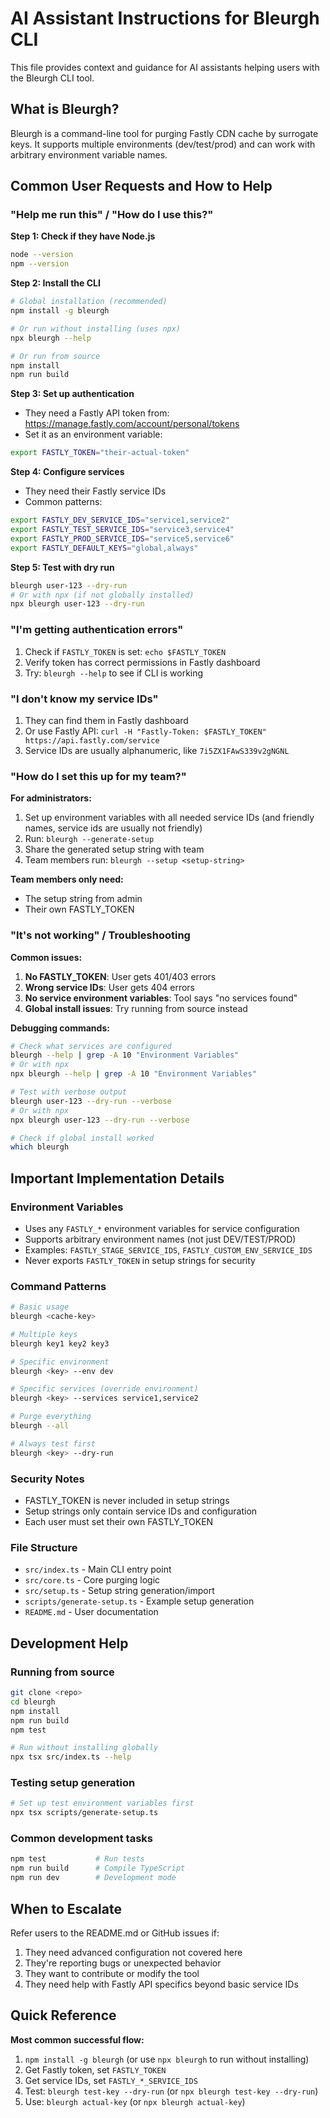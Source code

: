 # AI Assistant Instructions for Bleurgh CLI

This file provides context and guidance for AI assistants helping users with the Bleurgh CLI tool.

## What is Bleurgh?

Bleurgh is a command-line tool for purging Fastly CDN cache by surrogate keys. It supports multiple environments (dev/test/prod) and can work with arbitrary environment variable names.

## Common User Requests and How to Help

### "Help me run this" / "How do I use this?"

**Step 1: Check if they have Node.js**
```bash
node --version
npm --version
```

**Step 2: Install the CLI**
```bash
# Global installation (recommended)
npm install -g bleurgh

# Or run without installing (uses npx)
npx bleurgh --help

# Or run from source
npm install
npm run build
```

**Step 3: Set up authentication**
- They need a Fastly API token from: https://manage.fastly.com/account/personal/tokens
- Set it as an environment variable:
```bash
export FASTLY_TOKEN="their-actual-token"
```

**Step 4: Configure services**
- They need their Fastly service IDs
- Common patterns:
```bash
export FASTLY_DEV_SERVICE_IDS="service1,service2"
export FASTLY_TEST_SERVICE_IDS="service3,service4"
export FASTLY_PROD_SERVICE_IDS="service5,service6"
export FASTLY_DEFAULT_KEYS="global,always"
```

**Step 5: Test with dry run**
```bash
bleurgh user-123 --dry-run
# Or with npx (if not globally installed)
npx bleurgh user-123 --dry-run
```

### "I'm getting authentication errors"

1. Check if `FASTLY_TOKEN` is set: `echo $FASTLY_TOKEN`
2. Verify token has correct permissions in Fastly dashboard
3. Try: `bleurgh --help` to see if CLI is working

### "I don't know my service IDs"

1. They can find them in Fastly dashboard
2. Or use Fastly API: `curl -H "Fastly-Token: $FASTLY_TOKEN" https://api.fastly.com/service`
3. Service IDs are usually alphanumeric, like `7i5ZX1FAwS339v2gNGNL`

### "How do I set this up for my team?"

**For administrators:**
1. Set up environment variables with all needed service IDs (and friendly names, service ids are usually not friendly)
2. Run: `bleurgh --generate-setup`
3. Share the generated setup string with team
4. Team members run: `bleurgh --setup <setup-string>`

**Team members only need:**
- The setup string from admin
- Their own FASTLY_TOKEN

### "It's not working" / Troubleshooting

**Common issues:**
1. **No FASTLY_TOKEN**: User gets 401/403 errors
2. **Wrong service IDs**: User gets 404 errors  
3. **No service environment variables**: Tool says "no services found"
4. **Global install issues**: Try running from source instead

**Debugging commands:**
```bash
# Check what services are configured
bleurgh --help | grep -A 10 "Environment Variables"
# Or with npx
npx bleurgh --help | grep -A 10 "Environment Variables"

# Test with verbose output
bleurgh user-123 --dry-run --verbose
# Or with npx
npx bleurgh user-123 --dry-run --verbose

# Check if global install worked
which bleurgh
```

## Important Implementation Details

### Environment Variables
- Uses any `FASTLY_*` environment variables for service configuration
- Supports arbitrary environment names (not just DEV/TEST/PROD)
- Examples: `FASTLY_STAGE_SERVICE_IDS`, `FASTLY_CUSTOM_ENV_SERVICE_IDS`
- Never exports `FASTLY_TOKEN` in setup strings for security

### Command Patterns
```bash
# Basic usage
bleurgh <cache-key>

# Multiple keys
bleurgh key1 key2 key3

# Specific environment
bleurgh <key> --env dev

# Specific services (override environment)
bleurgh <key> --services service1,service2

# Purge everything
bleurgh --all

# Always test first
bleurgh <key> --dry-run
```

### Security Notes
- FASTLY_TOKEN is never included in setup strings
- Setup strings only contain service IDs and configuration
- Each user must set their own FASTLY_TOKEN

### File Structure
- `src/index.ts` - Main CLI entry point
- `src/core.ts` - Core purging logic
- `src/setup.ts` - Setup string generation/import
- `scripts/generate-setup.ts` - Example setup generation
- `README.md` - User documentation

## Development Help

### Running from source
```bash
git clone <repo>
cd bleurgh
npm install
npm run build
npm test

# Run without installing globally
npx tsx src/index.ts --help
```

### Testing setup generation
```bash
# Set up test environment variables first
npx tsx scripts/generate-setup.ts
```

### Common development tasks
```bash
npm test           # Run tests
npm run build      # Compile TypeScript
npm run dev        # Development mode
```

## When to Escalate

Refer users to the README.md or GitHub issues if:
1. They need advanced configuration not covered here
2. They're reporting bugs or unexpected behavior
3. They want to contribute or modify the tool
4. They need help with Fastly API specifics beyond basic service IDs

## Quick Reference

**Most common successful flow:**
1. `npm install -g bleurgh` (or use `npx bleurgh` to run without installing)
2. Get Fastly token, set `FASTLY_TOKEN`
3. Get service IDs, set `FASTLY_*_SERVICE_IDS` 
4. Test: `bleurgh test-key --dry-run` (or `npx bleurgh test-key --dry-run`)
5. Use: `bleurgh actual-key` (or `npx bleurgh actual-key`)
